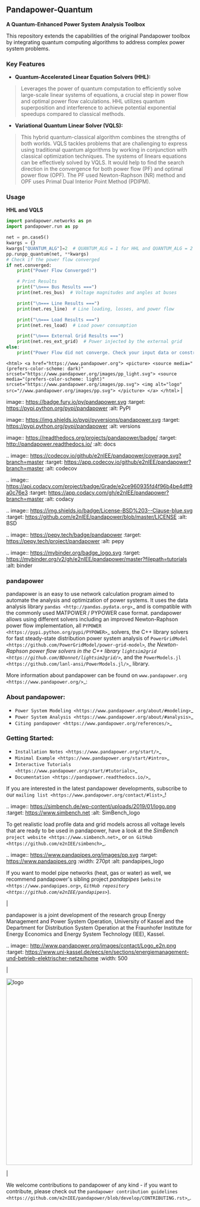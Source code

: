 ## Pandapower-Quantum

**A Quantum-Enhanced Power System Analysis Toolbox**

This repository extends the capabilities of the original Pandapower toolbox by integrating quantum computing algorithms to address complex power system problems.

### Key Features

* **Quantum-Accelerated Linear Equation Solvers (HHL):**

> Leverages the power of quantum computation to efficiently solve large-scale linear systems of equations, a crucial step in power flow and optimal power flow calculations. HHL utilizes quantum superposition and interference to achieve potential exponential speedups compared to classical methods.

* **Variational Quantum Linear Solver (VQLS):**

> This hybrid quantum-classical algorithm combines the strengths of both worlds. VQLS tackles problems that are challenging to express using traditional quantum algorithms by working in conjunction with classical optimization techniques. The systems of linears equations can be effectively solved by VQLS. It would help to find the search direction in the convergence for both power flow (PF) and optimal power flow (OPF). The PF used Newton-Raphson (NR) method and OPF uses Primal Dual Interior Point Method (PDIPM).



### Usage

**HHL and VQLS**

```python
import pandapower.networks as pn
import pandapower.run as pp

net = pn.case5()
kwargs = {}
kwargs["QUANTUM_ALG"]=2  # QUANTUM_ALG = 1 for HHL and QUANTUM_ALG = 2 for VQLS
pp.runpp_quantum(net, **kwargs)
# Check if the power flow converged
if net.converged:
    print("Power Flow Converged!")

    # Print Results
    print("\n=== Bus Results ===")
    print(net.res_bus)  # Voltage magnitudes and angles at buses

    print("\n=== Line Results ===")
    print(net.res_line)  # Line loading, losses, and power flow

    print("\n=== Load Results ===")
    print(net.res_load)  # Load power consumption

    print("\n=== External Grid Results ===")
    print(net.res_ext_grid)  # Power injected by the external grid
else:
    print("Power Flow did not converge. Check your input data or constraints.")
```

``
    <html>
    <a href="https://www.pandapower.org">
       <picture>
         <source media="(prefers-color-scheme: dark)" srcset="https://www.pandapower.org/images/pp_light.svg">
         <source media="(prefers-color-scheme: light)" srcset="https://www.pandapower.org/images/pp.svg">
         <img alt="logo" src="//www.pandapower.org/images/pp.svg">
       </picture>
    </a>
    </html>
``
|

   image:: https://badge.fury.io/py/pandapower.svg
   :target: https://pypi.python.org/pypi/pandapower
   :alt: PyPI

   image:: https://img.shields.io/pypi/pyversions/pandapower.svg
   :target: https://pypi.python.org/pypi/pandapower
   :alt: versions

   image:: https://readthedocs.org/projects/pandapower/badge/
   :target: http://pandapower.readthedocs.io/
   :alt: docs

.. image:: https://codecov.io/github/e2nIEE/pandapower/coverage.svg?branch=master
   :target: https://app.codecov.io/github/e2nIEE/pandapower?branch=master
   :alt: codecov

.. image:: https://api.codacy.com/project/badge/Grade/e2ce960935fd4f96b4be4dff9a0c76e3
   :target: https://app.codacy.com/gh/e2nIEE/pandapower?branch=master
   :alt: codacy

.. image:: https://img.shields.io/badge/License-BSD%203--Clause-blue.svg
   :target: https://github.com/e2nIEE/pandapower/blob/master/LICENSE
   :alt: BSD

.. image:: https://pepy.tech/badge/pandapower
   :target: https://pepy.tech/project/pandapower
   :alt: pepy

.. image:: https://mybinder.org/badge_logo.svg
   :target: https://mybinder.org/v2/gh/e2nIEE/pandapower/master?filepath=tutorials
   :alt: binder


### pandapower


pandapower is an easy to use network calculation program aimed to automate the analysis and optimization of power
systems. It uses the data analysis library `pandas <http://pandas.pydata.org>`_ and is compatible with the commonly
used MATPOWER / PYPOWER case format. pandapower allows using different solvers including an improved Newton-Raphson
power flow implementation, all `PYPOWER <https://pypi.python.org/pypi/PYPOWER>`_ solvers, the C++ library solvers for fast steady-state distribution power system analysis of `PowerGridModel <https://github.com/PowerGridModel/power-grid-model>`_, the Newton-Raphson power flow solvers in the C++ library `lightsim2grid <https://github.com/BDonnot/lightsim2grid/>`_, and the
`PowerModels.jl <https://github.com/lanl-ansi/PowerModels.jl/>`_ library.

More information about pandapower can be found on `www.pandapower.org <https://www.pandapower.org/>`_:

### About pandapower:

- `Power System Modeling <https://www.pandapower.org/about/#modeling>`_
- `Power System Analysis <https://www.pandapower.org/about/#analysis>`_
- `Citing pandapower <https://www.pandapower.org/references/>`_

### Getting Started:

- `Installation Notes <https://www.pandapower.org/start/>`_
- `Minimal Example <https://www.pandapower.org/start/#intro>`_
- `Interactive Tutorials <https://www.pandapower.org/start/#tutorials>`_
- `Documentation <https://pandapower.readthedocs.io/>`_

If you are interested in the latest pandapower developments, subscribe to our `mailing list <https://www.pandapower.org/contact/#list>`_!

.. image:: https://simbench.de/wp-content/uploads/2019/01/logo.png
   :target: https://www.simbench.net
   :alt: SimBench_logo

To get realistic load profile data and grid models across all voltage levels that are ready to
be used in pandapower, have a look at the *SimBench* `project website <https://www.simbench.net>`_ or
`on GitHub <https://github.com/e2nIEE/simbench>`_.

.. image:: https://www.pandapipes.org/images/pp.svg
   :target: https://www.pandapipes.org
   :width: 270pt
   :alt: pandapipes_logo

If you want to model pipe networks (heat, gas or water) as well, we recommend
pandapower's sibling project *pandapipes* (`website <https://www.pandapipes.org>`_, `GitHub repository <https://github.com/e2nIEE/pandapipes>`_).

|

pandapower is a joint development of the research group Energy Management and Power System Operation, University of Kassel and the Department for Distribution System
Operation at the Fraunhofer Institute for Energy Economics and Energy System Technology (IEE), Kassel.

.. image:: http://www.pandapower.org/images/contact/Logo_e2n.png
    :target: https://www.uni-kassel.de/eecs/en/sections/energiemanagement-und-betrieb-elektrischer-netze/home
    :width: 500

|



   <html>
    <a href="https://www.iee.fraunhofer.de/en.html">
       <picture>
         <source media="(prefers-color-scheme: dark)" srcset="https://www.pandapower.org/images/contact/Logo_Fraunhofer_IEE_negativ.png">
         <source media="(prefers-color-scheme: light)" srcset="https://www.pandapower.org/images/contact/Logo_Fraunhofer_IEE.png">
         <img alt="logo" src="https://www.pandapower.org/images/contact/Logo_Fraunhofer_IEE.png" width=500 >
       </picture>
    </a>
    </html>

|

We welcome contributions to pandapower of any kind - if you want to contribute, please check out the `pandapower contribution guidelines <https://github.com/e2nIEE/pandapower/blob/develop/CONTRIBUTING.rst>`_.

